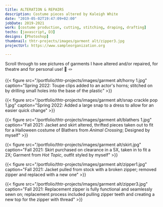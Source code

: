 ```yaml
---
title: ALTERATION & REPAIRS
description: Costume pieces altered by Kaleigh White
date: "2019-05-02T19:47:09+02:00"
jobDate: 2019-2021
work: [costume production, cutting, stitching, draping, drafting]
techs: [javascript, D3]
designs: [Photoshop]
thumbnail: thtr-projects/images/garment alt/zipper3.jpg
projectUrl: https://www.sampleorganization.org

---
```


Scroll through to see pictures of garments I have altered and/or repaired, for theatre and for personal use! :thread: :knot:

{{< figure src="/portfolio/thtr-projects/images/garment alt/horny 1.jpg" caption="Spring 2022: Toupe clips added to an actor's horns; stitched on by drilling small holes into the base of the plastic" >}}

{{< figure src="/portfolio/thtr-projects/images/garment alt/snap crackle pop 1.jpg" caption="Spring 2022: Added a large snap to a dress to allow for an easier quick change" >}}

{{< figure src="/portfolio/thtr-projects/images/garment alt/blathers 1.jpg" caption="Fall 2021: Jacket and skirt altered, thrifted pieces taken out to fit for a Halloween costume of Blathers from *Animal Crossing*; Designed by myself" >}}

{{< figure src="/portfolio/thtr-projects/images/garment alt/skirt.jpg" caption="Fall 2021: Skirt purchased on clearance in a 5X, taken in to fit a 2X; Garment from *Hot Topic*, outfit styled by myself" >}}

{{< figure src="/portfolio/thtr-projects/images/garment alt/zipper1.jpg" caption="Fall 2021: Jacket pulled from stock with a broken zipper; removed zipper and replaced with a new one" >}}

{{< figure src="/portfolio/thtr-projects/images/garment alt/zipper3.jpg" caption="Fall 2021: Replacement zipper is fully functional and seamlessly sewn on; replacement process included pulling zipper teeth and creating a new top for the zipper with thread" >}}
